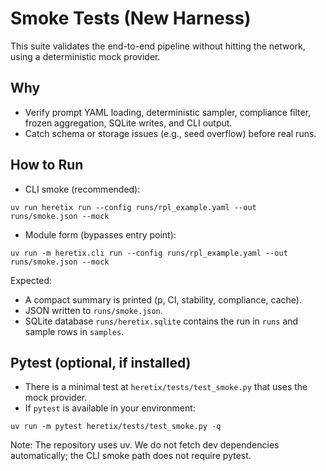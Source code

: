 # Smoke Tests (New Harness)

This suite validates the end-to-end pipeline without hitting the network, using a deterministic mock provider.

## Why
- Verify prompt YAML loading, deterministic sampler, compliance filter, frozen aggregation, SQLite writes, and CLI output.
- Catch schema or storage issues (e.g., seed overflow) before real runs.

## How to Run
- CLI smoke (recommended):
```
uv run heretix run --config runs/rpl_example.yaml --out runs/smoke.json --mock
```
- Module form (bypasses entry point):
```
uv run -m heretix.cli run --config runs/rpl_example.yaml --out runs/smoke.json --mock
```

Expected:
- A compact summary is printed (p, CI, stability, compliance, cache).
- JSON written to `runs/smoke.json`.
- SQLite database `runs/heretix.sqlite` contains the run in `runs` and sample rows in `samples`.

## Pytest (optional, if installed)
- There is a minimal test at `heretix/tests/test_smoke.py` that uses the mock provider.
- If `pytest` is available in your environment:
```
uv run -m pytest heretix/tests/test_smoke.py -q
```

Note: The repository uses uv. We do not fetch dev dependencies automatically; the CLI smoke path does not require pytest.
